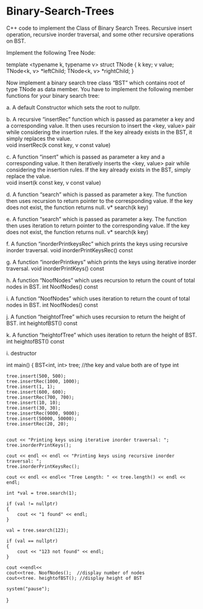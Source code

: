 # Binary-Search-Trees
C++ code to implement the Class of Binary Search Trees. Recursive insert operation, recursive inorder traversal, and some other recursive operations on BST.

Implement the following Tree Node:

template <typename k, typename v>
struct TNode
{
	 k key;
	 v value;
	 TNode<k, v> *leftChild;
	 TNode<k, v> *rightChild;
}

Now implement a binary search tree class “BST” which contains root of type TNode as data member. You have to implement the following member functions for your binary search tree:

a.	A default Constructor which sets the root to nullptr.
  
b.	A recursive “insertRec” function which is passed as parameter a key and a corresponding value. It then uses recursion to insert the <key, value> pair while considering the insertion rules. If the key already exists in the BST, it simply replaces the value. 	
void insertRec(k const  key, v const value)

c.	A function “insert” which is passed as parameter a key and a corresponding value. It then iteratively inserts the <key, value> pair while considering the insertion rules. If the key already exists in the BST, simply replace the value. 	
void insert(k const  key, v const value)

d.	A function “search” which is passed as parameter a key. The function then uses recursion to return pointer to the corresponding value. If the key does not exist, the function returns null. 
v* search(k key)

e.	A function “search” which is passed as parameter a key. The function then uses iteration to return pointer to the corresponding value. If the key does not exist, the function returns null. 
v* search(k key)

f.	A function “inorderPrintkeysRec” which prints the keys using recursive inorder traversal. 
void inorderPrintKeysRec() const

g.	A function “inorderPrintkeys” which prints the keys using iterative inorder traversal. 
void inorderPrintKeys() const

h.	A function “NoofNodes” which uses recursion to return the count of total nodes in BST. 
int NoofNodes() const

i.	A function “NoofNodes” which uses iteration to return the count of total nodes in BST. 
int NoofNodes() const


j.	A function “heightofTree” which uses recursion to return the height of BST. 
int heightofBST() const

k.	A function “heightofTree” which uses iteration to return the height of BST. 
int heightofBST() const

i. destructor


int main()
{
	BST<int, int> tree; //the key and value both are of type int

	tree.insert(500, 500);
	tree.insertRec(1000, 1000);
	tree.insert(1, 1);
	tree.insert(600, 600);
	tree.insertRec(700, 700);
	tree.insert(10, 10);
	tree.insert(30, 30);
	tree.insertRec(9000, 9000);
	tree.insert(50000, 50000);
	tree.insertRec(20, 20);


	cout << "Printing keys using iterative inorder traversal: ";
	tree.inorderPrintKeys();
	
	cout << endl << endl << "Printing keys using recursive inorder traversal: ";
	tree.inorderPrintKeysRec();

	cout << endl << endl<< "Tree Length: " << tree.length() << endl << endl;

	int *val = tree.search(1);

	if (val != nullptr)
	{
		cout << "1 found" << endl;
	}

	val = tree.search(123);

	if (val == nullptr)
	{
		cout << "123 not found" << endl;
	}

	cout <<endl<< 
	cout<<tree. NoofNodes();  //display number of nodes
	cout<<tree. heightofBST(); //display height of BST

	system("pause");
}


